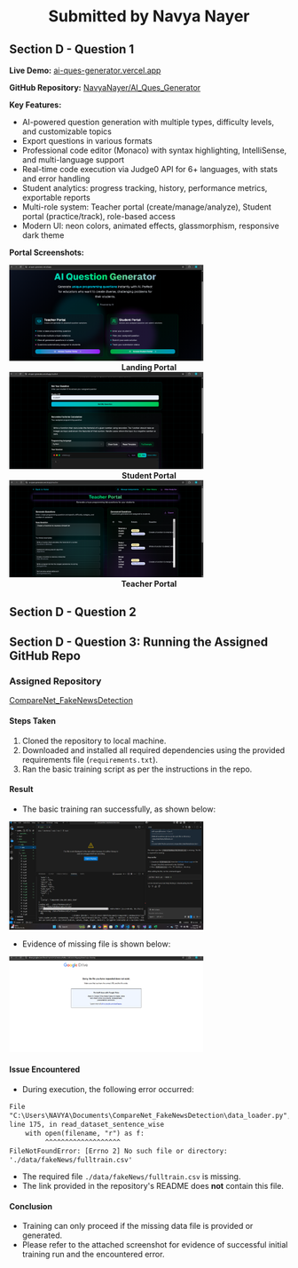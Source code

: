 
<div align="center">
<h1>Submitted by Navya Nayer</h1>
</div>


## Section D - Question 1

**Live Demo:** [ai-ques-generator.vercel.app](https://ai-ques-generator.vercel.app/)

**GitHub Repository:** [NavyaNayer/AI_Ques_Generator](https://github.com/NavyaNayer/AI_Ques_Generator)

**Key Features:**
- AI-powered question generation with multiple types, difficulty levels, and customizable topics
- Export questions in various formats
- Professional code editor (Monaco) with syntax highlighting, IntelliSense, and multi-language support
- Real-time code execution via Judge0 API for 6+ languages, with stats and error handling
- Student analytics: progress tracking, history, performance metrics, exportable reports
- Multi-role system: Teacher portal (create/manage/analyze), Student portal (practice/track), role-based access
- Modern UI: neon colors, animated effects, glassmorphism, responsive dark theme

**Portal Screenshots:**

<img src="landing-portal.png" alt="Landing Portal" width="350" />
<div align="center"><b>Landing Portal</b></div>

<img src="student-portal.png" alt="Student Portal" width="350" />
<div align="center"><b>Student Portal</b></div>

<img src="teacher-portal.png" alt="Teacher Portal" width="350" />
<div align="center"><b>Teacher Portal</b></div>


## Section D - Question 2



## Section D - Question 3: Running the Assigned GitHub Repo

### Assigned Repository
[CompareNet_FakeNewsDetection](https://github.com/BUPT-GAMMA/CompareNet_FakeNewsDetection)

#### Steps Taken
1. Cloned the repository to local machine.
2. Downloaded and installed all required dependencies using the provided requirements file (`requirements.txt`).
3. Ran the basic training script as per the instructions in the repo.

#### Result
- The basic training ran successfully, as shown below:

<img src="run-git.png" alt="Training Run Screenshot" width="350" />

- Evidence of missing file is shown below:

<img src="file-not-there.png" alt="Missing File Screenshot" width="350" />

#### Issue Encountered
- During execution, the following error occurred:

```
File "C:\Users\NAVYA\Documents\CompareNet_FakeNewsDetection\data_loader.py", line 175, in read_dataset_sentence_wise
    with open(filename, "r") as f:
         ^^^^^^^^^^^^^^^^^^^
FileNotFoundError: [Errno 2] No such file or directory: './data/fakeNews/fulltrain.csv'
```

- The required file `./data/fakeNews/fulltrain.csv` is missing.
- The link provided in the repository's README does **not** contain this file.

#### Conclusion
- Training can only proceed if the missing data file is provided or generated.
- Please refer to the attached screenshot for evidence of successful initial training run and the encountered error.
